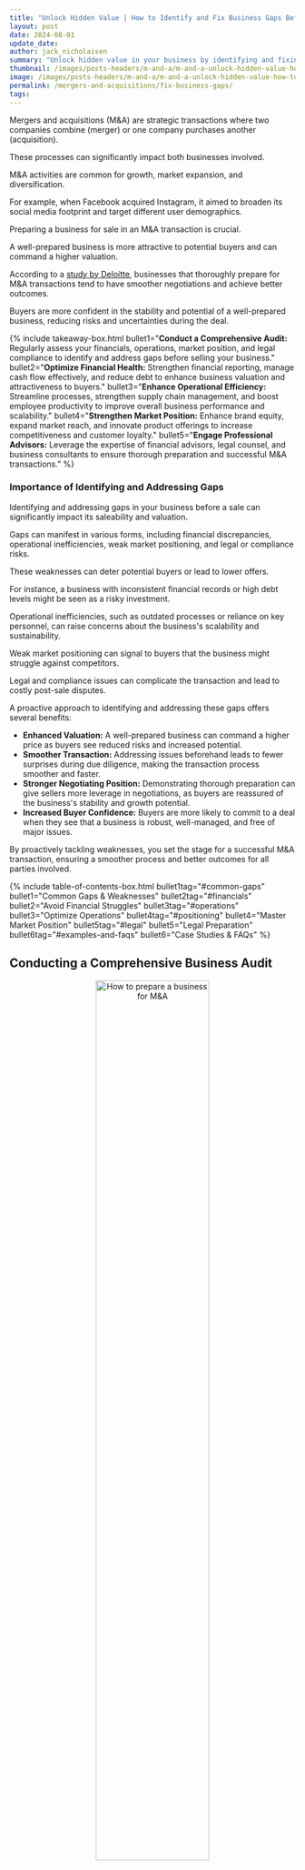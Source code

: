 ```yaml
---
title: "Unlock Hidden Value | How to Identify and Fix Business Gaps Before a Sale"
layout: post
date: 2024-08-01
update_date: 
author: jack_nicholaisen
summary: "Unlock hidden value in your business by identifying and fixing gaps before a sale. Enhance valuation, streamline processes, and ensure a successful transaction."
thumbnail: /images/posts-headers/m-and-a/m-and-a-unlock-hidden-value-how-to-identify-and-fix-business-gaps-before-a-sale-header.png
image: /images/posts-headers/m-and-a/m-and-a-unlock-hidden-value-how-to-identify-and-fix-business-gaps-before-a-sale-header.png
permalink: /mergers-and-acquisitions/fix-business-gaps/
tags: 
---
```


Mergers and acquisitions (M&A) are strategic transactions where two companies combine (merger) or one company purchases another (acquisition). 

These processes can significantly impact both businesses involved. 

M&A activities are common for growth, market expansion, and diversification. 

For example, when Facebook acquired Instagram, it aimed to broaden its social media footprint and target different user demographics.

Preparing a business for sale in an M&A transaction is crucial. 

A well-prepared business is more attractive to potential buyers and can command a higher valuation. 

According to a <a href="https://www.deloitte.com/an/en/services/tax/services/m-and-a-tax-due-diligence-tax-structuring.html" target="_blank">study by Deloitte</a>, businesses that thoroughly prepare for M&A transactions tend to have smoother negotiations and achieve better outcomes. 

Buyers are more confident in the stability and potential of a well-prepared business, reducing risks and uncertainties during the deal.

{% include takeaway-box.html bullet1="<b>Conduct a Comprehensive Audit:</b> Regularly assess your financials, operations, market position, and legal compliance to identify and address gaps before selling your business." bullet2="<b>Optimize Financial Health:</b> Strengthen financial reporting, manage cash flow effectively, and reduce debt to enhance business valuation and attractiveness to buyers." bullet3="<b>Enhance Operational Efficiency:</b> Streamline processes, strengthen supply chain management, and boost employee productivity to improve overall business performance and scalability." bullet4="<b>Strengthen Market Position:</b> Enhance brand equity, expand market reach, and innovate product offerings to increase competitiveness and customer loyalty." bullet5="<b>Engage Professional Advisors:</b> Leverage the expertise of financial advisors, legal counsel, and business consultants to ensure thorough preparation and successful M&A transactions." %}

### Importance of Identifying and Addressing Gaps

Identifying and addressing gaps in your business before a sale can significantly impact its saleability and valuation. 

Gaps can manifest in various forms, including financial discrepancies, operational inefficiencies, weak market positioning, and legal or compliance risks. 

These weaknesses can deter potential buyers or lead to lower offers.

For instance, a business with inconsistent financial records or high debt levels might be seen as a risky investment. 

Operational inefficiencies, such as outdated processes or reliance on key personnel, can raise concerns about the business's scalability and sustainability.

Weak market positioning can signal to buyers that the business might struggle against competitors.

Legal and compliance issues can complicate the transaction and lead to costly post-sale disputes.

A proactive approach to identifying and addressing these gaps offers several benefits:

- **Enhanced Valuation:** A well-prepared business can command a higher price as buyers see reduced risks and increased potential.
- **Smoother Transaction:** Addressing issues beforehand leads to fewer surprises during due diligence, making the transaction process smoother and faster.
- **Stronger Negotiating Position:** Demonstrating thorough preparation can give sellers more leverage in negotiations, as buyers are reassured of the business's stability and growth potential.
- **Increased Buyer Confidence:** Buyers are more likely to commit to a deal when they see that a business is robust, well-managed, and free of major issues.

By proactively tackling weaknesses, you set the stage for a successful M&A transaction, ensuring a smoother process and better outcomes for all parties involved.

{% include table-of-contents-box.html bullet1tag="#common-gaps" bullet1="Common Gaps & Weaknesses" bullet2tag="#financials" bullet2="Avoid Financial Struggles" bullet3tag="#operations" bullet3="Optimize Operations" bullet4tag="#positioning" bullet4="Master Market Position" bullet5tag="#legal" bullet5="Legal Preparation" bullet6tag="#examples-and-faqs" bullet6="Case Studies & FAQs" %}

## Conducting a Comprehensive Business Audit

<center>
<img alt="How to prepare a business for M&A" src="/images/content/audit.png" title="Business audit checklist before selling" style="width: 63%; height: 63%">
</center>

### Financial Health Check

A thorough financial health check is the cornerstone of preparing your business for sale. 

Start by assessing your financial statements and cash flow. 

Review your balance sheet, income statement, and cash flow statement to ensure they reflect the true financial status of your business. 

Consistent and accurate financial records build trust with potential buyers.

Ensuring your financial records are up-to-date and precise is crucial.

Inaccurate or outdated records can raise red flags during the due diligence process.

Regular audits and bookkeeping help maintain this accuracy.

Using tools like QuickBooks or Xero can streamline this process and ensure you keep accurate records.

A well-managed financial system also highlights your business’s profitability and growth potential.

According to a <a href="https://hbr.org/2011/03/the-big-idea-the-new-ma-playbook" target="_blank">Harvard Business Review article</a>, businesses with transparent financials are more likely to attract buyers and secure better deals.

### Operational Efficiency Analysis

Next, evaluate your business processes and workflows.

Identify bottlenecks and inefficiencies that could hinder productivity.

An efficient operation not only improves your bottom line but also makes your business more attractive to potential buyers.

Conduct a detailed analysis of your operations.

Look for areas where processes can be streamlined or automated.

For example, integrating software solutions like <a href="https://slack.com/" target="_blank">Slack</a> for communication or <a href="https://trello.com/" target="_blank">Trello</a> for project management can significantly improve efficiency.

Operational efficiency translates to cost savings and higher productivity, which are appealing to buyers.

A report by <a href="https://www.ey.com/en_gl/insights/strategy/digital-investment-report" target="_blank">EY Parthenon</a> found that businesses investing in digital tools and process improvements see a substantial increase in operational performance and value.

### Market Position and Competitive Analysis

Review your market share and the competitive landscape. 

Understanding where your business stands in the market helps identify strengths and areas for improvement. 

Analyze your competitors and determine what sets your business apart.

Customer perceptions and brand positioning are also vital.

Use surveys and feedback tools to gather insights on how customers view your brand.

Tools like <a href="https://www.surveymonkey.com/" target="_blank">SurveyMonkey</a> can be helpful in collecting and analyzing customer feedback.

Enhancing your market position makes your business more appealing.

Buyers look for companies with a strong brand and a loyal customer base.

According to <a href="https://www.deloitte.com/an/en/services/tax/services/m-and-a-tax-due-diligence-tax-structuring.html" target="_blank">Deloitte</a>, businesses with a solid market position and clear value proposition tend to perform better in M&A transactions.

### Legal and Compliance Review

Ensure all legal documents are in order.

This includes contracts, leases, intellectual property documents, and any other legal agreements.

Verifying compliance with industry regulations is also essential.

Non-compliance can lead to fines and legal issues, which can deter buyers.

Conduct regular legal audits to identify and address any potential issues.

Hiring a legal expert or using legal management software like <a href="https://www.clio.com/" target="_blank">Clio</a> can help streamline this process.

Having a clean legal and compliance record provides peace of mind to buyers.
<a id="common-gaps"> 

It shows that the business is well-managed and free from legal entanglements.

Our <a href="https://www.businessinitiative.org/mergers-and-acquisitions/sale-readiness-checklist/" target="_blank">Sale Readiness Checklist</a> highlights the importance of legal readiness in making a business more attractive and easier to sell.

## Identifying Common Gaps and Weaknesses

<center>
<img alt="Key areas to assess before selling a business" src="/images/content/mind-the-gap.png" title="How to conduct a financial audit before selling a business" style="width: 63%; height: 63%">
</center>

### Financial Discrepancies

Financial discrepancies are one of the most common issues that can affect the sale of a business. 

Common financial red flags include inconsistent or inaccurate financial statements, unexplained variances in revenue and expenses, and high levels of debt. 

These discrepancies can significantly impact buyer confidence and valuation.

Buyers look for businesses with clear, transparent financial records.

Inaccurate or misleading financial information can raise doubts about the business’s profitability and future prospects.

According to a <a href="https://hbr.org/2011/03/the-big-idea-the-new-ma-playbook" target="_blank">Harvard Business Review article</a>, buyers are more likely to negotiate lower prices or walk away from deals if they discover financial irregularities during due diligence.

**Key Financial Red Flags:**
- Inconsistent revenue reports
- Unexplained expenses
- High debt levels
- Poor cash flow management

Addressing these financial gaps involves regular audits, transparent reporting, and effective debt management.

Using financial management tools like <a href="https://quickbooks.intuit.com/" target="_blank">QuickBooks</a> or <a href="https://www.xero.com/" target="_blank">Xero</a> can help maintain accurate records and improve overall financial health.

### Operational Inefficiencies

Operational inefficiencies can severely impact a business’s scalability and integration, making it less attractive to potential buyers.

Common areas where businesses often fall short include outdated processes, reliance on manual tasks, and inadequate technology infrastructure.

Operational inefficiencies lead to higher costs and lower productivity.

For example, businesses that rely on manual inventory management may face stockouts or overstocking, leading to lost sales or increased holding costs.

Implementing modern solutions like <a href="https://www.sap.com/index.html" target="_blank">SAP</a> or <a href="https://www.oracle.com/" target="_blank">Oracle</a> for enterprise resource planning can streamline operations and enhance efficiency.

**Common Operational Inefficiencies:**
- Manual processes
- Outdated technology
- Poor supply chain management
- Inadequate employee training

By addressing these inefficiencies, businesses can improve productivity and reduce operational costs, making them more attractive to buyers.

A study by <a href="https://www.ey.com/en_gl/insights/strategy/digital-investment-report" target="_blank">EY Parthenon</a> found that businesses investing in digital tools and process improvements see a significant increase in operational performance and value.

### Market Positioning Issues

Weak market positioning can deter potential buyers as it indicates the business may struggle to compete in its industry.

Signs of weak market positioning include declining market share, poor customer perceptions, and lack of brand recognition.

Market positioning issues can result from inadequate marketing strategies, ineffective customer engagement, or failure to innovate.

For example, a business that doesn’t keep up with market trends or customer preferences may lose relevance.

Conducting a thorough market analysis and leveraging tools like <a href="https://www.surveymonkey.com/" target="_blank">SurveyMonkey</a> to gather customer feedback can provide valuable insights.

**Signs of Weak Market Positioning:**
- Declining market share
- Negative customer feedback
- Lack of brand visibility
- Inadequate marketing strategies

Enhancing market positioning involves strengthening brand equity, improving customer engagement, and staying ahead of industry trends.

According to <a href="https://www.deloitte.com/an/en/services/tax/services/m-and-a-tax-due-diligence-tax-structuring.html" target="_blank">Deloitte</a>, businesses with a strong market position and clear value proposition are more attractive to buyers and tend to perform better in M&A transactions.

<p>
<b>➤ MORE: </b> <a href="https://www.businessinitiative.org/business-tips/usp-unique-selling-proposition/" target="_blank">Develop a USP to separate yourself from the pack & attract loyal customers!
</a>
</p>

### Legal and Compliance Risks

Legal and compliance risks can complicate M&A transactions and deter potential buyers.

Typical legal issues in M&A include unresolved lawsuits, unclear ownership of intellectual property, and non-compliance with industry regulations.

Clear and compliant legal standing is essential for a smooth transaction.

Legal issues can lead to costly disputes and delay the sale process.

Ensuring all legal documents are in order and verifying compliance with relevant regulations is crucial.

Using legal management software like <a href="https://www.clio.com/" target="_blank">Clio</a> can help manage and track legal obligations.

**Typical Legal Issues in M&A:**
- Unresolved lawsuits
- Unclear IP ownership
- Non-compliance with regulations
- Incomplete legal documentation
<a id="financials"> 

Addressing legal and compliance risks provides peace of mind to buyers and smoothens the transaction process.

Our breakdown on <a href="https://www.businessinitiative.org/mergers-and-acquisitions/due-diligence/litigation-and-legal/" target="_blank">Legal Due Diligence in M&A</a> highlights the importance of legal readiness in making a business more attractive and easier to sell.

## Strategies for Addressing Financial Gaps

<center>
<img alt="Financial indicators to monitor before selling a business" src="/images/content/brainstorming.png" title="How to optimize financial health before a business sale" style="width: 63%; height: 63%">
</center>

### Strengthening Financial Reporting

Strengthening financial reporting is critical for any business preparing for sale.

Implementing robust financial reporting systems ensures accuracy and transparency.

Use tools like <a href="https://quickbooks.intuit.com/" target="_blank">QuickBooks</a> or <a href="https://www.xero.com/" target="_blank">Xero</a> to streamline your financial processes.

These systems help maintain precise records and provide detailed insights into your financial health.

Regular financial audits and reviews are essential.

Conducting internal audits periodically helps identify discrepancies and areas needing improvement.

Hiring an external auditor can offer an unbiased view of your financial statements.

This not only increases credibility but also builds trust with potential buyers.

According to a <a href="https://hbr.org/2011/03/the-big-idea-the-new-ma-playbook" target="_blank">Harvard Business Review article</a>, businesses with transparent and accurate financial reporting attract more buyers and secure better deals.

**Benefits of Strengthening Financial Reporting:**
- Enhanced accuracy and transparency
- Increased buyer confidence
- Better valuation and negotiation leverage

### Improving Cash Flow Management

Cash flow is the lifeblood of any business.

Optimizing cash flow management ensures you have sufficient liquidity to meet your obligations and invest in growth opportunities.

Start by forecasting your cash flow to anticipate and manage cash needs.

Tools like <a href="https://floatapp.com/" target="_blank">Float</a> can help create accurate cash flow projections.

Strategies for optimizing cash flow include tightening your receivables process, managing payables strategically, and reducing unnecessary expenses.

Encourage customers to pay promptly by offering discounts for early payments.

Negotiate extended payment terms with suppliers to maintain a healthy cash flow.

According to <a href="https://www.investopedia.com/terms/c/cashflow.asp" target="_blank">Investopedia</a>, businesses with strong cash flow management are more attractive to buyers because they demonstrate financial stability and operational efficiency.

**Key Cash Flow Management Strategies:**
1. Tighten receivables process

2. Manage payables strategically

3. Reduce unnecessary expenses

Improving cash flow management ensures your business remains liquid and financially stable, making it more appealing to potential buyers.

### Reducing Debt and Improving Creditworthiness

High levels of debt can deter potential buyers.

Reducing business debt enhances your creditworthiness and financial stability.

Start by assessing your current debt levels and identifying areas where you can cut costs.

Consider refinancing high-interest debt to reduce interest expenses.

Develop a debt reduction plan.

Prioritize paying off high-interest debts first, then gradually eliminate other debts.

Maintaining a healthy debt-to-equity ratio is crucial.

This article from <a href="https://www.forbes.com/advisor/credit-score/business-credit-scores/" target="_blank">Forbes</a> suggests that businesses with lower debt levels and better credit profiles attract more buyers and secure better terms during the sale.

**Steps to Reduce Debt:**
1. Assess current debt levels

2. Refinance high-interest debt

3. Prioritize debt repayment

Improving your business's credit profile involves consistent, timely payments and maintaining low credit utilization.

This boosts your credit score and demonstrates financial responsibility, which is highly attractive to buyers.

**Benefits of Reducing Debt and Improving Creditworthiness:**
- Enhanced financial stability
- Increased buyer interest
- Better sale terms and valuation
<a id="operations"> 

By focusing on strengthening financial reporting, improving cash flow management, and reducing debt, you can address financial gaps effectively.

These strategies not only prepare your business for a successful sale but also enhance its overall financial health and attractiveness to buyers.

## Enhancing Operational Efficiency

<center>
<img alt="How to automate business processes for efficiency" src="/images/content/manufacturing.png" title="Streamlining business processes before a sale" style="width: 63%; height: 63%">
</center>

### Streamlining Business Processes

Streamlining business processes is crucial for improving operational efficiency.

Start by identifying and eliminating inefficiencies in your current workflows.

This can be done through a thorough process audit.

Look for bottlenecks, redundant tasks, and areas where manual processes can be automated.

According to <a href="https://www.ey.com/en_gl/insights/strategy/digital-investment-report" target="_blank">EY Parthenon</a>, businesses that adopt digital tools and automation see significant improvements in productivity and cost savings.

**Steps to Streamline Processes:**
1. Conduct a process audit

2. Identify bottlenecks and redundant tasks

3. Automate manual processes using tools like <a href="https://trello.com/" target="_blank">Trello</a> or <a href="https://asana.com/" target="_blank">Asana</a>

Implementing best practices and automation can lead to significant time and cost savings.

For example, automating invoicing and payment processes can reduce errors and ensure timely payments, enhancing overall cash flow management.

By streamlining operations, you create a more efficient and scalable business model, which is highly attractive to potential buyers.

**Benefits of Streamlining Business Processes:**
1. Increased productivity

2. Reduced operational costs

3. Enhanced scalability

### Strengthening Supply Chain Management

Effective supply chain management is essential for operational efficiency.

Evaluate your current supply chain to identify areas for optimization.

This includes assessing supplier reliability, inventory management, and logistics.

Building resilience and reliability into your supply chain ensures that your business can withstand disruptions.

Diversifying suppliers and maintaining adequate inventory levels can prevent stockouts and reduce dependency on single sources.

Using tools like <a href="https://www.sap.com/index.html" target="_blank">SAP</a> for supply chain management can help monitor and optimize supply chain performance.

**Key Areas for Supply Chain Optimization:**
1. Supplier reliability

2. Inventory management

3. Logistics efficiency

Strengthening your supply chain not only improves operational efficiency but also enhances customer satisfaction by ensuring timely delivery of products.

According to a study from <a href="https://www2.deloitte.com/us/en/pages/operations/solutions/supply-chain-strategy-operations-services.html" target="_blank">Deloitte</a>, businesses with robust supply chain management practices experience fewer disruptions and achieve higher operational efficiency.

**Benefits of Strengthening Supply Chain Management:**
1. Increased reliability and resilience

2. Improved inventory management

3. Enhanced customer satisfaction

### Improving Employee Productivity and Morale

Employee productivity and morale directly impact operational efficiency.

Investing in employee training and development programs can significantly boost productivity.

Provide regular training sessions to keep employees updated on the latest industry trends and best practices.

Platforms like <a href="https://www.linkedin.com/learning/" target="_blank">LinkedIn Learning</a> offer a wide range of courses that can help employees enhance their skills.

Creating a positive and productive workplace culture is equally important.

Recognize and reward employee achievements to boost morale.

Encourage open communication and provide opportunities for career growth.

According to <a href="https://www.gallup.com/workplace/236927/employee-engagement-drives-growth.aspx" target="_blank">Gallup</a>, businesses with highly engaged employees experience 21% higher profitability.

**Strategies for Improving Employee Productivity and Morale:**
1. Invest in training and development programs

2. Recognize and reward achievements

3. Foster a positive workplace culture

Improving employee productivity and morale not only enhances operational efficiency but also creates a more dynamic and motivated workforce.

This can lead to higher retention rates and attract potential buyers who value a strong and committed team.

**Benefits of Improving Employee Productivity and Morale:**
1. Increased productivity

2. Higher employee engagement and retention

3. Enhanced business attractiveness to buyers
<a id="positioning"> 

By streamlining business processes, strengthening supply chain management, and improving employee productivity and morale, you can significantly enhance operational efficiency.

These strategies not only prepare your business for a successful sale but also contribute to its long-term growth and success.

## Strengthening Market Position

<center>
<img alt="How to strengthen market position before selling" src="/images/content/overtake.png" title="Competitive analysis for business sale preparation" style="width: 63%; height: 63%">
</center>

### Enhancing Brand Equity

Enhancing brand equity involves building and maintaining a strong brand image.

A strong brand resonates with customers and distinguishes your business from competitors.

Start by defining your brand’s <a href="https://www.businessinitiative.org/business-tips/usp-unique-selling-proposition/" target="_blank">unique value proposition</a>.

What makes your business special? 

Use this to craft a compelling brand story.

Effective marketing and public relations strategies play a crucial role in enhancing brand equity.

Consistent messaging across all channels helps build a recognizable and trustworthy brand.

Engage with your audience through social media, email marketing, and public relations campaigns.

According to a <a href="https://www.nielsen.com/insights/2015/global-trust-in-advertising-2015/" target="_blank">Nielsen report</a>, 83% of consumers say they completely or somewhat trust the recommendations of friends and family. 

These credible referrences then lead directly to sales which boost reputation.

**Key Strategies for Enhancing Brand Equity:**
- Define your unique value proposition
- Maintain consistent messaging
- Engage with your audience through multiple channels

By enhancing brand equity, you increase customer loyalty and brand recognition, which can significantly <a href="https://www.businessinitiative.org/business-tips/customer-loyalty/" target="_blank">boost your business's appeal to potential buyers</a>.

**Benefits of Enhancing Brand Equity:**
- Increased customer loyalty
- Higher brand recognition
- Greater business valuation

### Expanding Market Reach

Expanding market reach involves exploring new markets and customer segments.

This can be achieved by diversifying your product or service offerings or by entering new geographic markets.

Conduct market research to identify potential opportunities and tailor your strategies accordingly.

Leveraging digital marketing and e-commerce is essential for expanding market reach.

Utilize tools like Google Analytics to understand customer behavior and preferences.

Invest in search engine optimization (SEO) and social media marketing to increase your online presence.

According to a <a href="https://www.statista.com/topics/1176/online-advertising/" target="_blank">Statista report</a>, digital advertising spending in the U.S. is projected to reach $450 billion by 2028, reflecting its growing importance in reaching new customers.

**Key Strategies for Expanding Market Reach:**
1. Conduct market research

2. Diversify product or service offerings

3. Invest in digital marketing and e-commerce

Expanding your market reach not only increases revenue but also enhances your business's growth potential, making it more attractive to buyers.

**Benefits of Expanding Market Reach:**
1. Increased revenue

2. Enhanced growth potential

3. Greater attractiveness to buyers

### Innovating Product and Service Offerings

Innovating product and service offerings is crucial for staying competitive and meeting market demand.

Continuous improvement and innovation ensure that your business remains relevant and appealing to customers.

Regularly review your product or service portfolio and identify areas for enhancement or expansion.

Aligning offerings with market demand requires staying informed about industry trends and customer preferences.

Use tools like <a href="https://www.surveymonkey.com/" target="_blank">SurveyMonkey</a> to gather feedback and insights from your customers.

Implementing their suggestions can lead to more customer-centric innovations.

**Key Strategies for Innovating Offerings:**
1. Regularly review and update product/service portfolio

2. Gather and act on customer feedback

3. Stay informed about industry trends

Innovation drives customer satisfaction and loyalty, which are critical for long-term success.

Here’s a similar statistic based on the provided article:

A report from <a href="https://www.pwc.com/gx/en/industries/consumer-markets/consumer-insights-survey.html" target="_blank">PwC</a> reveals that 55% of consumers rank search engines as their top source for pre-purchase information, highlighting the critical role of online search in consumer decision-making.

**Benefits of Innovating Product and Service Offerings:**
1. Increased customer satisfaction and loyalty

2. Enhanced competitiveness

3. Sustained business growth
<a id="legal"> 

By enhancing brand equity, expanding market reach, and innovating product and service offerings, you strengthen your market position.

These strategies not only prepare your business for a successful sale but also contribute to its long-term growth and resilience.

## Ensuring Legal and Compliance Readiness

<center>
<img alt="Importance of legal audits in M&A transactions" src="/images/content/legal-binding.png" title="Legal documentation checklist for selling a business" style="width: 63%; height: 63%">
</center>

### Conducting Legal Audits

Conducting regular legal audits is essential for ensuring your business is legally sound and ready for a sale.

Legal audits involve a thorough review of all legal documents, contracts, and compliance records.

Regular legal health checks can help identify and address potential legal issues proactively, preventing costly disputes during the sale process.

Legal audits should cover all aspects of your business, including employment contracts, supplier agreements, and customer contracts.

Hiring an experienced legal professional or using legal management software like <a href="https://www.clio.com/" target="_blank">Clio</a> can streamline this process.

Our <a href="https://www.businessinitiative.org/mergers-and-acquisitions/sale-readiness-checklist/" target="_blank">Sale Readiness Checklist</a> shows how businesses that conduct regular legal audits are better prepared for M&A transactions and face fewer legal hurdles.

**Key Steps in Conducting Legal Audits:**
1. Review all contracts and agreements

2. Ensure compliance with industry regulations

3. Address any potential legal issues proactively

By conducting regular legal audits, you ensure your business is legally compliant and reduce the risk of legal complications during the sale.

**Benefits of Conducting Legal Audits:**
1. Increased legal compliance

2. Reduced risk of legal disputes

3. Smoother M&A transactions

### Strengthening Compliance Framework

Strengthening your compliance framework is crucial for maintaining legal and regulatory compliance.

Implementing robust compliance policies ensures that your business adheres to all relevant laws and regulations.

This includes industry-specific regulations, labor laws, and environmental standards.

Training employees on compliance standards is vital.

Regular training sessions can help employees understand and adhere to compliance policies.

Using training platforms like <a href="https://www.linkedin.com/learning/" target="_blank">LinkedIn Learning</a> can provide comprehensive compliance training for your team.

According to our <a href="https://www.businessinitiative.org/mergers-and-acquisitions/risk-mitigation/" target="_blank">Guide to Risk Management</a>, businesses with strong compliance frameworks are better equipped to manage regulatory risks and avoid penalties.

**Key Strategies for Strengthening Compliance Framework:**
1. Implement robust compliance policies

2. Conduct regular employee training

3. Monitor and update compliance practices

A strong compliance framework not only ensures legal adherence but also enhances your business's reputation and attractiveness to buyers.

**Benefits of Strengthening Compliance Framework:**
1. Improved regulatory adherence

2. Enhanced business reputation

3. Increased attractiveness to buyers

### Securing Intellectual Property

Securing intellectual property (IP) is critical for <a href="https://www.businessinitiative.org/corporation/intellectual-property/" target="_blank">protecting your business's valuable assets</a>.

Intellectual property includes patents, trademarks, and copyrights.

Protecting these assets is essential for maintaining your business's competitive edge and value.

Start by identifying all your business's IP assets.

This includes inventions, brand names, logos, and proprietary content.

Protect these assets through appropriate legal measures, such as registering patents and trademarks.

Tools like <a href="https://www.legalzoom.com/" target="_blank">LegalZoom</a> can help with the registration process.

The importance of IP in business valuation cannot be overstated.

According to a <a href="https://www.linkedin.com/pulse/strategic-value-patents-diversifying-organization-resilience-oxche/" target="_blank">Linkedin</a>, businesses with well-protected IP assets have higher valuations and attract more buyers.

Buyers view IP as a valuable asset that can provide a competitive advantage and drive future growth.

**Key Steps in Securing Intellectual Property:**
1. Identify all IP assets

2. Register patents, trademarks, and copyrights

3. Monitor and enforce IP rights

Securing your IP assets ensures they remain protected and enhances your business's overall value and attractiveness to potential buyers.

**Benefits of Securing Intellectual Property:**
1. Protection of valuable assets

2. Increased business valuation

3. Enhanced competitive edge

By conducting legal audits, strengthening your compliance framework, and securing intellectual property, you can ensure your business is legally and compliance-ready for a sale.

These strategies not only prepare your business for a successful M&A transaction but also enhance its overall value and attractiveness to buyers.

## Engaging Professional Advisors

<center>
<img alt="Role of financial advisors in business sales" src="/images/content/financial-planning.png" title="Importance of expert guidance in business transactions" style="width: 63%; height: 63%">
</center>

### Role of Financial Advisors and Accountants

Engaging financial advisors and accountants is crucial when preparing your business for sale.

Expert financial guidance ensures your business is in top financial health, making it more attractive to buyers.

Financial advisors help optimize your financial statements, manage cash flow, and reduce debt.

They also assist in creating accurate financial projections that appeal to potential buyers.

Selecting the right financial advisors is essential.

Look for advisors with experience in your industry and a proven track record in M&A transactions.

According to an article from <a href="https://hbr.org/2011/03/the-big-idea-the-new-ma-playbook" target="_blank">Harvard Business Review</a>, businesses that work with experienced financial advisors tend to secure better deals and face fewer financial surprises during the sale process.

**Key Benefits of Engaging Financial Advisors:**
- Optimized financial statements
- Improved cash flow management
- Accurate financial projections

**Selecting the Right Financial Advisors:**
- Seek industry experience
- Check track records in M&A
- Ensure a good fit with your business

Engaging financial advisors and accountants not only enhances your financial health but also boosts buyer confidence and helps secure better sale terms.

**Benefits of Financial Advisors and Accountants:**
- Enhanced financial health
- Increased buyer confidence
- Better sale terms

### Benefits of Legal Counsel

Navigating the legal complexities of an M&A transaction requires professional legal counsel.

Experienced M&A lawyers can help you understand the legal implications of the sale, draft and review contracts, and ensure compliance with relevant regulations.

They also assist in identifying and addressing potential legal risks.

Choosing experienced M&A lawyers is critical.

Look for legal counsel with a deep understanding of your industry and a history of successful M&A transactions.

A study from <a href="https://www.deloitte.com/an/en/services/tax/services/m-and-a-tax-due-diligence-tax-structuring.html" target="_blank">Deloitte</a> found that businesses with professional legal support are better equipped to handle legal challenges and ensure a smoother transaction process.

**Key Benefits of Engaging Legal Counsel:**
- Understanding legal implications
- Drafting and reviewing contracts
- Ensuring regulatory compliance

**Tips for Choosing the Right M&A Lawyers:**
- Look for industry expertise
- Check track records in M&A
- Ensure good communication

Engaging professional legal counsel not only mitigates legal risks but also ensures a smooth and legally sound transaction.

**Benefits of Legal Counsel:**
- Mitigated legal risks
- Smooth transaction process
- Enhanced legal compliance

### Leveraging Business Consultants

Business consultants bring valuable external perspectives to identify and address gaps in your business.

They can offer insights into operational inefficiencies, market positioning issues, and strategic growth opportunities.

External business consulting helps you prepare your business for sale by ensuring it is attractive and ready for potential buyers.

The value of external business consulting lies in their ability to provide objective assessments and actionable recommendations.

Business consultants use tools and methodologies like SWOT analysis and market research to identify strengths, weaknesses, opportunities, and threats.

According to <a href="https://www.bedestined.com/insights/leverage-industry-insights-for-maximum-business-value/" target="_blank">Be Destined</a>, businesses that leverage external consulting see improved performance and higher valuations.

**Key Benefits of Leveraging Business Consultants:**
1. Objective business assessments

2. Actionable recommendations

3. Improved operational efficiency

**How Consultants Identify and Address Gaps:**
- Conduct SWOT analysis
- Perform market research
- Recommend strategic improvements

Engaging business consultants ensures that your business is well-prepared for sale, making it more attractive to buyers and increasing its overall value.

**Benefits of Business Consultants:**
1. Improved business performance

2. Higher valuations

3. Increased attractiveness to buyers
<a id="examples-and-faqs"> 

By engaging financial advisors, legal counsel, and business consultants, you can ensure your business is thoroughly prepared for sale.

These professionals provide expert guidance, mitigate risks, and enhance the overall value and attractiveness of your business to potential buyers.

## Case Studies and Success Stories

<center>
<img alt="Successful integration strategies in M&A" src="/images/content/success-favors-the-prepared.png" title="Real-life examples of business sale preparation" style="width: 63%; height: 63%">
</center>

By examining both successful and failed M&A deals, you can glean valuable lessons to prepare effectively for your own business transactions.

Successful M&A preparation involves thorough financial reporting, strong market positioning, operational efficiency, and strategic planning.

Avoiding common pitfalls such as cultural clashes, overvaluation, and integration challenges can lead to more favorable outcomes.

### Real-Life Examples of Successful M&A Preparation

Real-life examples of successful M&A preparation provide valuable insights into the strategies that lead to favorable outcomes.

<center>
<img alt="How Microsoft acquired LinkedIn successfully" src="/images/content/microsoft-linkedin.png" title="What we can learn from failed business mergers" style="width: 63%; height: 63%">
</center>

One notable example is the acquisition of <a href="https://www.forbes.com/sites/grantfeller/2016/06/14/this-is-the-real-reason-microsoft-bought-linkedin/" target="_blank">LinkedIn by Microsoft</a>.

This $26.2 billion deal in 2016 was successful due to LinkedIn's thorough preparation and robust business model.

LinkedIn had a clear market position, strong brand equity, and solid financial health.

These factors made the company an attractive acquisition target for Microsoft, which sought to expand its professional networking capabilities.

Key strategies in LinkedIn's preparation included:
- **Strong Financial Reporting:** LinkedIn maintained accurate and transparent financial records, boosting buyer confidence.
- **Market Positioning:** LinkedIn's established brand and large user base added significant value.
- **Operational Efficiency:** The company optimized its processes, ensuring scalability and smooth integration post-acquisition.

<center>
<img alt="Case studies of successful business sales" src="/images/content/disney-pixar.png" title="How to make your business more appealing to investors" style="width: 63%; height: 63%">
</center>

Another example is Disney's acquisition of Pixar in 2006.

<a href="https://brandpoets.com/2023/07/25/the-disney-pixar-merger-a-deep-dive-into-one-of-the-biggest-corporate-mergers-of-all-time/" target="_blank">Disney paid $7.4 billion to acquire Pixar</a>, aiming to revitalize its animation division.

Pixar's innovative culture, strong intellectual property portfolio, and efficient operations made it an ideal acquisition.

Disney's strategic move to maintain Pixar's operational independence post-acquisition ensured continued creativity and productivity.

**Key Takeaways:**
- **Thorough Preparation:** Accurate financial records and strong market positioning attract buyers.
- **Operational Efficiency:** Streamlined processes enhance scalability and integration.
- **Strategic Independence:** Maintaining operational independence can preserve company culture and innovation.

### Lessons Learned from Failed M&A Deals

Learning from failed M&A deals is equally, if not more important. 

<center>
<img alt="Lessons from AOL and Time Warner merger failure" src="/images/content/aol-time-warner.png" title="Engaging professional advisors for business sale
" style="width: 63%; height: 63%">
</center>

One infamous example is the merger of <a href="https://fortune.com/2015/01/10/15-years-later-lessons-from-the-failed-aol-time-warner-merger/" target="_blank">AOL and Time Warner</a> in 2000. 

Valued at $165 billion, this merger is often cited as **one of the worst in history**. 

The deal failed due to several key issues:
- **Cultural Clash:** The vastly different corporate cultures of AOL and Time Warner led to significant conflicts and inefficiencies.
- **Overvaluation:** AOL was overvalued during the dot-com bubble, leading to inflated expectations and eventual disappointment.
- **Integration Challenges:** The companies struggled to integrate operations, resulting in poor synergy and financial losses.

<center>
<img alt="Lessons from successful M&A deals" src="/images/content/logos/sprint-t-mobile-merger.png" title="How to fix business gaps for maximum value" style="width: 63%; height: 63%">
</center>

Another example is the attempted merger between <a href="https://www.cnet.com/tech/mobile/t-mobiles-sprint-merger-officially-approved-by-fcc/" target="_blank">Sprint and T-Mobile</a> in 2014, which failed due to regulatory hurdles and strategic misalignment.

The deal faced strong opposition from regulatory bodies concerned about reduced competition in the telecom industry.

Additionally, the companies had different strategic visions, making it difficult to align their operations and goals.

**Common Pitfalls and How to Avoid Them:**
- **Cultural Compatibility:** Ensure cultural alignment between merging companies to avoid conflicts.
- **Realistic Valuation:** Conduct thorough due diligence to avoid overvaluation and inflated expectations.
- **Integration Planning:** Develop a detailed integration plan to address potential operational challenges.

## FAQs - Frequently Asked Questions About Ensuring Your Business is Optimized to Sell

<center>
<img alt="Business FAQs" src="/images/content/faqs-section.png" title="Common Business Questions" style="width: 63%; height: 63%">
</center>

<br>

<link rel="stylesheet" href="/assets/css/faq-styles.css">

{% include faq-template.html faq_data="faq_mergers_and_acquisitions_unlock_hidden_value_fix_business_gaps_pre_sale" %}

<br>

## In Summary...

In this article, we explored the critical steps to identifying and addressing business gaps before a sale.

We discussed the importance of conducting a comprehensive business audit, identifying common gaps and weaknesses, and implementing strategies to address financial, operational, and market positioning issues.

We also highlighted the significance of ensuring legal and compliance readiness, engaging professional advisors, and learning from real-life case studies and success stories.

Preparing your business for a successful sale requires a proactive, growth-oriented approach.

By thoroughly addressing gaps and strengthening your business's overall health, you enhance its value and attractiveness to potential buyers.

The benefits of such preparation are manifold, including higher valuation, smoother transactions, and increased buyer confidence.

As you embark on this journey, remember that thorough preparation is the key to unlocking hidden value and achieving the best possible outcome in an M&A transaction.

<center>
<img alt="Enhancing brand recognition for business growth" src="/images/content/road-to-success.png" title="How to achieve a successful business transaction" style="width: 63%; height: 63%">
</center>

We encourage all business owners to take the first step by conducting a self-assessment.

Identify areas where your business may have gaps and start working on strategies to address them.

Use the tools and examples provided in our <a href="https://www.businessinitiative.org/mergers-and-acquisitions/due-diligence/checklist/" target="_blank">Due Diligence Checklist</a> as a guide to help you through the process.

### Invitation to Seek Professional Assistance

For those seeking professional guidance, Business Initiative offers expert advisory services tailored to your needs.

Whether you need financial advisors, legal counsel, or business consultants, we have the resources and contacts to assist you.

Visit our website to learn more about our services and <a href="https://calendly.com/businessinitiative/30-minute-consultation-call" target="_blank">schedule a consultation call</a>.

Use our <a href="https://www.businessinitiative.org/contact/" target="_blank">contact form</a> to reach out to us directly.

### Motivational Message for Future Growth

Remember, preparing your business for sale is not just about fixing gaps; it's an opportunity for growth and improvement.

Embrace this process with a positive mindset and view it as a chance to make your business stronger and more resilient.

By doing so, you set the stage for a successful sale and future growth.

For more insights and tips on business growth and M&A strategies, subscribe to our Initiative Newsletter.

Stay connected and follow us on X for the latest updates and expert advice.

Unlock hidden value in your business today.

<a href="https://calendly.com/businessinitiative/30-minute-consultation-call" target="_blank">Schedule a FREE 30-minute consultation</a> with Business Initiative and take the first step towards a successful sale.

<br>
<a href="https://twitter.com/intent/tweet?screen_name=BisInitiative&ref_src=twsrc%5Etfw" class="twitter-mention-button" data-size="large" data-show-count="false">Tweet to @BisInitiative</a><script async src="https://platform.twitter.com/widgets.js" charset="utf-8"></script>
<br>

<iframe src="https://embeds.beehiiv.com/e19ce286-1d77-44e9-b09f-22d4f7c6f0bf" data-test-id="beehiiv-embed" width="100%" height="320" frameborder="0" scrolling="no" style="border-radius: 4px; border: 2px solid #e5e7eb; margin: 0; background-color: transparent;"></iframe>
<br>

## Additional Resources and Information

To help you further explore and address business gaps before a sale, here are some valuable resources and information that can guide you through various aspects of this process:

### Financial Management and Reporting

- <a href="https://hbr.org/2011/03/the-big-idea-the-new-ma-playbook" target="_blank"><b>Harvard Business Review - The Big Idea: The New M&A Playbook</b></a>: An article providing insights into strategic M&A practices and the importance of thorough financial reporting.
  
- <a href="https://www.investopedia.com/terms/c/cashflow.asp" target="_blank"><b>Investopedia - Cash Flow</b></a>: A comprehensive guide on managing cash flow, highlighting its significance in maintaining financial stability and attractiveness to buyers.
  
- <a href="https://www.forbes.com/advisor/credit-score/business-credit-scores/" target="_blank"><b>Forbes - How to Improve Your Business Credit Score</b></a>: Tips and strategies for improving your business creditworthiness, which is crucial for attracting potential buyers.
  
### Operational Efficiency and Improvement

- <a href="https://www.ey.com/en_gl/insights/strategy/digital-investment-report" target="_blank"><b>EY Parthenon - How can your digital investment strategy reach higher returns?</b></a>: A report on the benefits of digital investments and process improvements for operational efficiency.
  
- <a href="https://www.mckinsey.com/capabilities/strategy-and-corporate-finance/our-insights/using-m-and-a-as-a-launchpad-for-transformation" target="_blank"><b>McKinsey & Company - Using M&A as a launchpad for transformation</b></a>: Insights on how businesses can leverage M&A to drive operational improvements and strategic growth.
  
### Market Positioning and Competitive Analysis

- <a href="https://www.deloitte.com/an/en/services/tax/services/m-and-a-tax-due-diligence-tax-structuring.html" target="_blank"><b>Deloitte - The Role of Preparation in M&A Transactions</b></a>: An in-depth look at how proper preparation, including market positioning, can enhance the outcomes of M&A transactions.
  
- <a href="https://www.nielsen.com/insights/2015/global-trust-in-advertising-2015/" target="_blank"><b>Nielsen - Global Trust in Advertising Report</b></a>: A report highlighting the importance of brand equity and customer trust in marketing and advertising.
  
### Legal and Compliance Readiness

- <a href="https://www.businessinitiative.org/mergers-and-acquisitions/sale-readiness-checklist/" target="_blank"><b>Business Initiative - Sale Readiness Checklist for Business</b></a>: A comprehensive checklist to ensure legal and compliance readiness, making your business more attractive to buyers.
  
- <a href="https://www.businessinitiative.org/mergers-and-acquisitions/due-diligence/litigation-and-legal/" target="_blank"><b>Business Initiative - Litigation & Legal Due Diligence</b></a>: A guide on conducting legal audits and ensuring compliance to prevent legal complications during M&A transactions.
  
### Professional Advisory and Consulting

- <a href="https://www.businessinitiative.org/mergers-and-acquisitions/risk-mitigation/" target="_blank"><b>Business Initiative - Essential Risk Mitigation Strategies for Business Transactions</b></a>: Strategies to mitigate risks and ensure a successful M&A transaction.
  
- <a href="https://www.bedestined.com/insights/leverage-industry-insights-for-maximum-business-value/" target="_blank"><b>Be Destined - Leverage Industry Insights for Maximum Business Value</b></a>: How external business consulting can improve performance and increase business value.
  
### Case Studies and Real-Life Examples

- <a href="https://www.forbes.com/sites/grantfeller/2016/06/14/this-is-the-real-reason-microsoft-bought-linkedin/" target="_blank"><b>Forbes - Why Microsoft Bought LinkedIn</b></a>: An analysis of the successful acquisition of LinkedIn by Microsoft, highlighting key strategies and preparation steps.
  
- <a href="https://brandpoets.com/2023/07/25/the-disney-pixar-merger-a-deep-dive-into-one-of-the-biggest-corporate-mergers-of-all-time/" target="_blank"><b>Brand Poets - Disney Pixar: Buena Vista Integration Post-Acquisition</b></a>: A detailed look at Disney's acquisition of Pixar, showcasing successful integration strategies.
  
These resources provide comprehensive information and practical insights to help you effectively identify and address gaps in your business before a sale, ensuring a smoother and more successful M&A transaction.

## Research and Methodology

### Research Approach

The research for this article was conducted using a thorough literature review and analysis of expert opinions. 

The aim was to provide practical insights and actionable strategies for business owners preparing for M&A transactions.

**Literature Review**

A comprehensive literature review was conducted to gather insights from reputable sources on mergers and acquisitions (M&A). 

Key sources included industry reports, academic journals, and business publications. 

The primary focus was on identifying best practices, common challenges, and effective strategies for preparing a business for sale. 

Notable sources included:
- **Harvard Business Review** for insights on strategic M&A practices.
- **Deloitte** reports on M&A transaction preparation and due diligence.
- **McKinsey & Company** for case studies and best practices in M&A.
- **EY Parthenon** for data on digital investments and operational improvements.

**Analysis of Expert Opinions**

In addition to the literature review, expert opinions and reviews from leading professionals in the field were analyzed. 

This included:
- **Financial advisors** on optimizing financial health and reporting.
- **Legal professionals** on ensuring compliance and legal readiness.
- **Business consultants** on operational efficiency and market positioning.

These expert insights were gathered from publicly available sources such as industry publications, professional blogs, and consultancy reports. 

The analysis focused on extracting practical recommendations and real-world examples relevant to the topic.

### Data Collection Methods

**Secondary Data**

Secondary data was the primary source of information for this article. 

The data collection process involved:
- **Reviewing industry reports** and whitepapers from major consultancy firms like Deloitte, McKinsey & Company, and EY Parthenon.
- **Analyzing articles** from business publications such as Harvard Business Review and Forbes to gather expert opinions and case studies.
- **Examining case studies** of notable M&A transactions to identify successful strategies and common pitfalls.

### Data Analysis

The collected data was systematically analyzed to identify key themes and actionable insights. 

The analysis process included:
- **Thematic coding** of literature and expert opinions to categorize best practices and strategies for M&A preparation.
- **Comparative analysis** of case studies to highlight effective approaches and lessons learned from both successful and failed M&A transactions.
- **Synthesis of findings** to provide a coherent narrative and practical recommendations for business owners.

The research methodology employed in this article was designed to provide a well-rounded understanding of the critical steps required to identify and address business gaps before a sale. 

By leveraging a detailed literature review and analysis of expert opinions, the article offers practical, evidence-based strategies to enhance a business's value and attractiveness in M&A transactions. 

The insights and recommendations are grounded in authoritative sources and real-world examples, ensuring their relevance and applicability to business owners preparing for M&A.


<br>
<details>
<summary><b>Sources</b></summary>
<br>
<ul>
    <li><a href="https://hbr.org/2011/03/the-big-idea-the-new-ma-playbook" target="_blank">Harvard Business Review - The Big Idea: The New M&A Playbook</a></li>
    <li><a href="https://www.ey.com/en_gl/insights/strategy/digital-investment-report" target="_blank">EY Parthenon - How can your digital investment strategy reach higher returns?</a></li>
    <li><a href="https://www.businessinitiative.org/mergers-and-acquisitions/sale-readiness-checklist/" target="_blank">Business Initiative - Sale Readiness Checklist for Business - Boost Market Value & Attract Serious Buyers</a></li>
    <li><a href="https://fortune.com/2015/01/10/15-years-later-lessons-from-the-failed-aol-time-warner-merger/" target="_blank">Fortune - Why the AOL-Time Warner Merger Failed</a></li>
    <li><a href="https://www.cnet.com/tech/mobile/t-mobiles-sprint-merger-officially-approved-by-fcc/" target="_blank">CNET - Sprint and T-Mobile Merger FCC Approval</a></li>
    <li><a href="https://www.nielsen.com/insights/2015/global-trust-in-advertising-2015/" target="_blank">Nielsen - Global Trust in Advertising Report</a></li>
    <li><a href="https://www.statista.com/topics/1176/online-advertising/" target="_blank">Statista - Digital Advertising Revenue in the US</a></li>
    <li><a href="https://www.pwc.com/gx/en/industries/consumer-markets/consumer-insights-survey.html" target="_blank">PwC - Consumer Insights Survey</a></li>
    <li><a href="https://www.linkedin.com/pulse/strategic-value-patents-diversifying-organization-resilience-oxche/" target="_blank">Linkedin - The Strategic Value of Patents: Diversifying for Organization Resilience</a></li>
    <li><a href="https://www.businessinitiative.org/mergers-and-acquisitions/risk-mitigation/" target="_blank">Business Initiaitive - Essential Risk Mitigation Strategies for Business Transactions | Secure Your Investment</a></li>
    <li><a href="https://www.deloitte.com/an/en/services/tax/services/m-and-a-tax-due-diligence-tax-structuring.html" target="_blank">Deloitte - The Role of Preparation in M&A Transactions</a></li>
    <li><a href="https://www.mckinsey.com/capabilities/strategy-and-corporate-finance/our-insights/using-m-and-a-as-a-launchpad-for-transformation" target="_blank">McKinsey & Company - Using M&A as a launchpad for transformation</a></li>
    <li><a href="https://www.businessinitiative.org/mergers-and-acquisitions/due-diligence/litigation-and-legal/" target="_blank">Business Initiaitve - Litigation & Legal Due Diligence | Comprehensive Guide to M&A</a></li>
    <li><a href="https://www.investopedia.com/terms/c/cashflow.asp" target="_blank">Investopedia - Cash Flow</a></li>
    <li><a href="https://www.forbes.com/advisor/credit-score/business-credit-scores/" target="_blank">Forbes - How to Improve Your Business Credit Score</a></li>
    <li><a href="https://www2.deloitte.com/us/en/pages/operations/solutions/supply-chain-strategy-operations-services.html" target="_blank">Deloitte - Supply Chain and Network Operations</a></li>
    <li><a href="https://www.gallup.com/workplace/236927/employee-engagement-drives-growth.aspx" target="_blank">Gallup - Employee Engagement Drives Growth</a></li>
    <li><a href="https://www.bedestined.com/insights/leverage-industry-insights-for-maximum-business-value/" target="_blank">Be Destined - Leverage Industry Insights for Maximum Business Value</a></li>
    <li><a href="https://www.forbes.com/sites/grantfeller/2016/06/14/this-is-the-real-reason-microsoft-bought-linkedin/" target="_blank">Forbes - Why Microsoft Bought LinkedIn</a></li>
    <li><a href="https://brandpoets.com/2023/07/25/the-disney-pixar-merger-a-deep-dive-into-one-of-the-biggest-corporate-mergers-of-all-time/" target="_blank">Brand Poets - Disney Pixar: Buena Vista Integration Post-Acquisition</a></li>
</ul>
</details>
<br>
